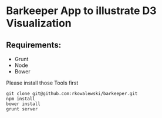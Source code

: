 Barkeeper App to illustrate D3 Visualization
============================================
Requirements:
------------
- Grunt
- Node
- Bower

Please install those Tools first

```
git clone git@github.com:rkowalewski/barkeeper.git
npm install
bower install
grunt server
```
